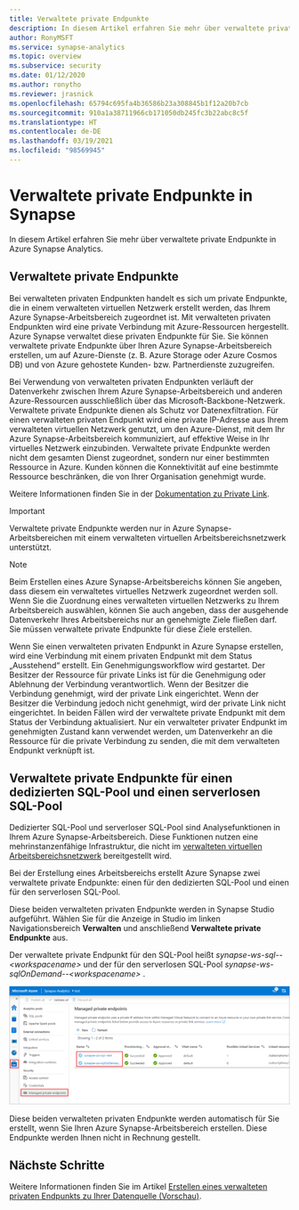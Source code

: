 ```yaml
---
title: Verwaltete private Endpunkte
description: In diesem Artikel erfahren Sie mehr über verwaltete private Endpunkte in Azure Synapse Analytics.
author: RonyMSFT
ms.service: synapse-analytics
ms.topic: overview
ms.subservice: security
ms.date: 01/12/2020
ms.author: ronytho
ms.reviewer: jrasnick
ms.openlocfilehash: 65794c695fa4b36586b23a308845b1f12a20b7cb
ms.sourcegitcommit: 910a1a38711966cb171050db245fc3b22abc8c5f
ms.translationtype: HT
ms.contentlocale: de-DE
ms.lasthandoff: 03/19/2021
ms.locfileid: "98569945"
---
```

# <a name="synapse-managed-private-endpoints"></a>Verwaltete private Endpunkte in Synapse

In diesem Artikel erfahren Sie mehr über verwaltete private Endpunkte in Azure Synapse Analytics.

## <a name="managed-private-endpoints"></a>Verwaltete private Endpunkte

Bei verwalteten privaten Endpunkten handelt es sich um private Endpunkte, die in einem verwalteten virtuellen Netzwerk erstellt werden, das Ihrem Azure Synapse-Arbeitsbereich zugeordnet ist. Mit verwalteten privaten Endpunkten wird eine private Verbindung mit Azure-Ressourcen hergestellt. Azure Synapse verwaltet diese privaten Endpunkte für Sie. Sie können verwaltete private Endpunkte über Ihren Azure Synapse-Arbeitsbereich erstellen, um auf Azure-Dienste (z. B. Azure Storage oder Azure Cosmos DB) und von Azure gehostete Kunden- bzw. Partnerdienste zuzugreifen.

Bei Verwendung von verwalteten privaten Endpunkten verläuft der Datenverkehr zwischen Ihrem Azure Synapse-Arbeitsbereich und anderen Azure-Ressourcen ausschließlich über das Microsoft-Backbone-Netzwerk. Verwaltete private Endpunkte dienen als Schutz vor Datenexfiltration. Für einen verwalteten privaten Endpunkt wird eine private IP-Adresse aus Ihrem verwalteten virtuellen Netzwerk genutzt, um den Azure-Dienst, mit dem Ihr Azure Synapse-Arbeitsbereich kommuniziert, auf effektive Weise in Ihr virtuelles Netzwerk einzubinden. Verwaltete private Endpunkte werden nicht dem gesamten Dienst zugeordnet, sondern nur einer bestimmten Ressource in Azure. Kunden können die Konnektivität auf eine bestimmte Ressource beschränken, die von Ihrer Organisation genehmigt wurde. 

Weitere Informationen finden Sie in der [Dokumentation zu Private Link](../../private-link/index.yml).

>[!IMPORTANT]
>Verwaltete private Endpunkte werden nur in Azure Synapse-Arbeitsbereichen mit einem verwalteten virtuellen Arbeitsbereichsnetzwerk unterstützt.

>[!NOTE]
>Beim Erstellen eines Azure Synapse-Arbeitsbereichs können Sie angeben, dass diesem ein verwaltetes virtuelles Netzwerk zugeordnet werden soll. Wenn Sie die Zuordnung eines verwalteten virtuellen Netzwerks zu Ihrem Arbeitsbereich auswählen, können Sie auch angeben, dass der ausgehende Datenverkehr Ihres Arbeitsbereichs nur an genehmigte Ziele fließen darf. Sie müssen verwaltete private Endpunkte für diese Ziele erstellen. 


Wenn Sie einen verwalteten privaten Endpunkt in Azure Synapse erstellen, wird eine Verbindung mit einem privaten Endpunkt mit dem Status „Ausstehend“ erstellt. Ein Genehmigungsworkflow wird gestartet. Der Besitzer der Ressource für private Links ist für die Genehmigung oder Ablehnung der Verbindung verantwortlich. Wenn der Besitzer die Verbindung genehmigt, wird der private Link eingerichtet. Wenn der Besitzer die Verbindung jedoch nicht genehmigt, wird der private Link nicht eingerichtet. In beiden Fällen wird der verwaltete private Endpunkt mit dem Status der Verbindung aktualisiert. Nur ein verwalteter privater Endpunkt im genehmigten Zustand kann verwendet werden, um Datenverkehr an die Ressource für die private Verbindung zu senden, die mit dem verwalteten Endpunkt verknüpft ist.

## <a name="managed-private-endpoints-for-dedicated-sql-pool-and-serverless-sql-pool"></a>Verwaltete private Endpunkte für einen dedizierten SQL-Pool und einen serverlosen SQL-Pool

Dedizierter SQL-Pool und serverloser SQL-Pool sind Analysefunktionen in Ihrem Azure Synapse-Arbeitsbereich. Diese Funktionen nutzen eine mehrinstanzenfähige Infrastruktur, die nicht im [verwalteten virtuellen Arbeitsbereichsnetzwerk](./synapse-workspace-managed-vnet.md) bereitgestellt wird.

Bei der Erstellung eines Arbeitsbereichs erstellt Azure Synapse zwei verwaltete private Endpunkte: einen für den dedizierten SQL-Pool und einen für den serverlosen SQL-Pool. 

Diese beiden verwalteten privaten Endpunkte werden in Synapse Studio aufgeführt. Wählen Sie für die Anzeige in Studio im linken Navigationsbereich **Verwalten** und anschließend **Verwaltete private Endpunkte** aus.

Der verwaltete private Endpunkt für den SQL-Pool heißt *synapse-ws-sql--\<workspacename\>* und der für den serverlosen SQL-Pool *synapse-ws-sqlOnDemand--\<workspacename\>* .

![Verwaltete private Endpunkte für einen dedizierten SQL-Pool und einen serverlosen SQL-Pool](./media/synapse-workspace-managed-private-endpoints/managed-pe-for-sql-1.png)

Diese beiden verwalteten privaten Endpunkte werden automatisch für Sie erstellt, wenn Sie Ihren Azure Synapse-Arbeitsbereich erstellen. Diese Endpunkte werden Ihnen nicht in Rechnung gestellt.

## <a name="next-steps"></a>Nächste Schritte

Weitere Informationen finden Sie im Artikel [Erstellen eines verwalteten privaten Endpunkts zu Ihrer Datenquelle (Vorschau)](./how-to-create-managed-private-endpoints.md).